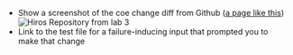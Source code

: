 - Show a screenshot of the coe change diff from Github ([a page like this](https://github.com/nidhidhamnani/cse15l-lab-reports/commit/c50a8a426a363d4f9e6987fdf4c1f335dc7a54ca))
![Hiros Repository from lab 3](<img width="919" alt="Screen Shot 2022-04-24 at 8 52 00 PM" src="https://user-images.githubusercontent.com/60327860/165018242-55e45714-f6b5-480a-9809-1bd9c019ec14.png">)
- Link to the test file for a failure-inducing input that prompted you to make that change
